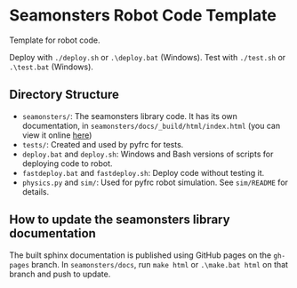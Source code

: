 # Seamonsters Robot Code Template

Template for robot code.

Deploy with `./deploy.sh` or `.\deploy.bat` (Windows). Test with `./test.sh` or
`.\test.bat` (Windows).

## Directory Structure

- `seamonsters/`: The seamonsters library code. It has its own documentation, in
    `seamonsters/docs/_build/html/index.html` (you can view it online
    [here](https://rawgit.com/Seamonsters-2605/SeamonstersTemplate/master/seamonsters/docs/_build/html/index.html))
- `tests/`: Created and used by pyfrc for tests.
- `deploy.bat` and `deploy.sh`: Windows and Bash versions of scripts for
    deploying code to robot.
- `fastdeploy.bat` and `fastdeploy.sh`: Deploy code without testing it.
- `physics.py` and `sim/`: Used for pyfrc robot simulation. See `sim/README` for details.

## How to update the seamonsters library documentation

The built sphinx documentation is published using GitHub pages on the `gh-pages` branch. In `seamonsters/docs`, run `make html` or `.\make.bat html` on that branch and push to update.